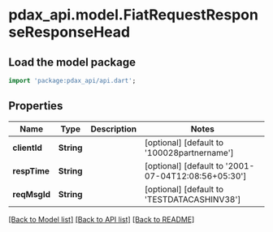 # pdax_api.model.FiatRequestResponseResponseHead

## Load the model package
```dart
import 'package:pdax_api/api.dart';
```

## Properties
Name | Type | Description | Notes
------------ | ------------- | ------------- | -------------
**clientId** | **String** |  | [optional] [default to '100028partnername']
**respTime** | **String** |  | [optional] [default to '2001-07-04T12:08:56+05:30']
**reqMsgId** | **String** |  | [optional] [default to 'TESTDATACASHINV38']

[[Back to Model list]](../README.md#documentation-for-models) [[Back to API list]](../README.md#documentation-for-api-endpoints) [[Back to README]](../README.md)


